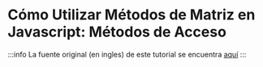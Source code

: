# Cómo Utilizar Métodos de Matriz en Javascript: Métodos de Acceso

:::info
La fuente original (en ingles) de este tutorial se encuentra [aquí](https://www.digitalocean.com/community/tutorials/how-to-use-array-methods-in-javascript-accessor-methods)
:::



